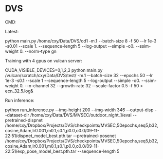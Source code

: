 # DVS

CMD:

Latest:

python main.py /home/cxy/Data/DVS/od1 -m.1 --batch-size 8 -f 50 --lr 1e-3  -s0.01 --scale 1. --sequence-length 5 --log-output --simple -o0. --ssim-weight 0. --norm-type gn

Training with 4 gpus on vulcan server:

CUDA_VISIBLE_DEVICES=0,1,2,3 python main.py /vulcan/scratch/cxy/Data/DVS/test/ -m.1 --batch-size 32 --epochs 50 --lr 1e-3 -s0.1 --scale 1 --sequence-length 5 --log-output --simple -o0. --ssim-weight 0. --n-channel 32 --growth-rate 32 --scale-factor 0.5 -f 50  > ecn_32.5.log&

Run inference:

python run_inference.py --img-height 200 --img-width 346 --output-disp --dataset-dir /home/cxy/Data/DVS/MVSEC/outdoor_night_1/eval --pretrained-dispnet /home/cxy/Dropbox/Projects/DVS/checkpoints/MVSEC,50epochs,seq5,b32,cosine,Adam,lr0.001,m0.1,s0.1,p0.0,o0.0/09-11-22:51/dispnet_model_best.pth.tar --pretrained-posenet /home/cxy/Dropbox/Projects/DVS/checkpoints/MVSEC,50epochs,seq5,b32,cosine,Adam,lr0.001,m0.1,s0.1,p0.0,o0.0/09-11-22:51/exp_pose_model_best.pth.tar  --sequence-length 5

